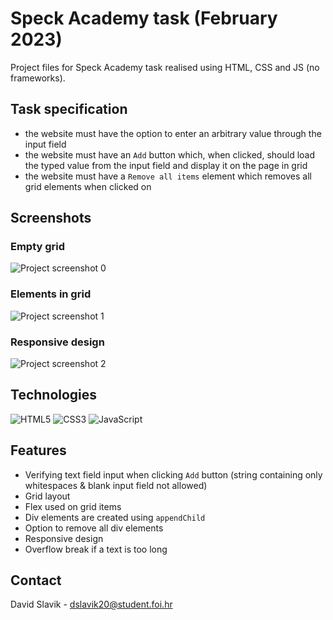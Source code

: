 # Speck Academy task (February 2023)
Project files for Speck Academy task realised using HTML, CSS and JS (no frameworks).

## Task specification
- the website must have the option to enter an arbitrary value through the input field
- the website must have an `Add` button which, when clicked, should load the typed value from the input field and display it on the page in grid
- the website must have a `Remove all items` element which removes all grid elements when clicked on

## Screenshots

### Empty grid
![Project screenshot 0](https://i.ibb.co/SnPK087/Screenshot-0.png)
### Elements in grid
![Project screenshot 1](https://i.ibb.co/2YV3r2Y/speck-academy.png)
### Responsive design
![Project screenshot 2](https://i.ibb.co/fNH8zBH/Screenshot-2.png)

## Technologies

![HTML5](https://img.shields.io/badge/html5-%23E34F26.svg?style=for-the-badge&logo=html5&logoColor=white)
![CSS3](https://img.shields.io/badge/css3-%231572B6.svg?style=for-the-badge&logo=css3&logoColor=white)
![JavaScript](https://img.shields.io/badge/javascript-%23323330.svg?style=for-the-badge&logo=javascript&logoColor=%23F7DF1E)

## Features
- Verifying text field input when clicking `Add` button (string containing only whitespaces & blank input field not allowed)
- Grid layout
- Flex used on grid items
- Div elements are created using `appendChild`
- Option to remove all div elements
- Responsive design
- Overflow break if a text is too long

## Contact
David Slavik - dslavik20@student.foi.hr